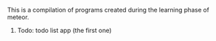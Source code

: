 This is a compilation of programs created during the learning phase of meteor.

1) Todo: todo list app (the first one)

